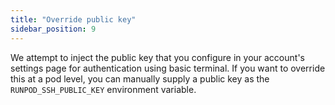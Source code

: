 ```yaml
---
title: "Override public key"
sidebar_position: 9
---
```


We attempt to inject the public key that you configure in your account's settings page for authentication using basic terminal.
If you want to override this at a pod level, you can manually supply a public key as the `RUNPOD_SSH_PUBLIC_KEY` environment variable.
